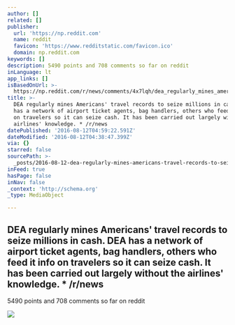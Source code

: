 ```yaml
---
author: []
related: []
publisher:
  url: 'https://np.reddit.com'
  name: reddit
  favicon: 'https://www.redditstatic.com/favicon.ico'
  domain: np.reddit.com
keywords: []
description: 5490 points and 708 comments so far on reddit
inLanguage: lt
app_links: []
isBasedOnUrl: >-
  https://np.reddit.com/r/news/comments/4x7lqh/dea_regularly_mines_americans_travel_records_to/
title: >-
  DEA regularly mines Americans' travel records to seize millions in cash. DEA
  has a network of airport ticket agents, bag handlers, others who feed it info
  on travelers so it can seize cash. It has been carried out largely without the
  airlines' knowledge. * /r/news
datePublished: '2016-08-12T04:59:22.591Z'
dateModified: '2016-08-12T04:38:47.399Z'
via: {}
starred: false
sourcePath: >-
  _posts/2016-08-12-dea-regularly-mines-americans-travel-records-to-seize-milli.md
inFeed: true
hasPage: false
inNav: false
_context: 'http://schema.org'
_type: MediaObject

---
```

<article style=""><h1>DEA regularly mines Americans' travel records to seize millions in cash. DEA has a network of airport ticket agents, bag handlers, others who feed it info on travelers so it can seize cash. It has been carried out largely without the airlines' knowledge. * /r/news</h1><p>5490 points and 708 comments so far on reddit</p><img src="https://www.redditstatic.com/icon.png" /></article>